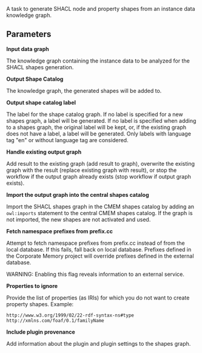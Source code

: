 A task to generate SHACL node and property shapes from an instance data knowledge graph.
    
## Parameters

**<a id="parameter_doc_data_graph_iri">Input data graph</a>**

The knowledge graph containing the instance data to be analyzed for the SHACL shapes generation.

**<a id="parameter_doc_shapes_graph_iri">Output Shape Catalog</a>**

The knowledge graph, the generated shapes will be added to.

**<a id="parameter_doc_label">Output shape catalog label</a>**

The label for the shape catalog graph. If no label is specified for a new shapes graph, a label will be generated. If
no label is specified when adding to a shapes graph, the original label will be kept, or, if the existing graph does not have
a label, a label will be generated. Only labels with language tag "en" or without language tag are considered.

**<a id="parameter_doc_existing_graph">Handle existing output graph</a>**

Add result to the existing graph (add result to graph), overwrite the existing graph with the result (replace existing
graph with result), or stop the workflow if the output graph already exists (stop workflow if output graph exists).

**<a id="parameter_doc_import_shapes">Import the output graph into the central shapes catalog</a>**

Import the SHACL shapes graph in the CMEM shapes catalog by adding an `owl:imports` statement to the central CMEM shapes catalog.
If the graph is not imported, the new shapes are not activated and used.

**<a id="parameter_doc_prefix_cc">Fetch namespace prefixes from prefix.cc</a>**

Attempt to fetch namespace prefixes from prefix.cc instead of from the local database. If this fails, fall back on local
database. Prefixes defined in the Corporate Memory project will override prefixes defined in the external database.
            
WARNING: Enabling this flag reveals information to an external service.

**<a id="parameter_doc_ignore_properties">Properties to ignore</a>**

Provide the list of properties (as IRIs) for which you do not want to create property shapes.
Example:
```
http://www.w3.org/1999/02/22-rdf-syntax-ns#type
http://xmlns.com/foaf/0.1/familyName
```

**<a id="parameter_doc_plugin_provenance">Include plugin provenance</a>**

Add information about the plugin and plugin settings to the shapes graph.
